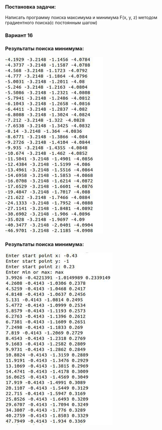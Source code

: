 ### Постановка задачи:  
Написать программу поиска максимума и минимума F(x, y, z) методом градиентного поиска(с постоянным шагом)  
  
### Вариант 16  
  
### Результаты поиска минимума:  
![min](results/min.jpg)    
  
### Результаты поиска минимума:      
![max](results/max.jpg)  